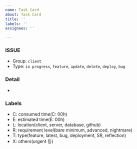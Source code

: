 ```yaml
---
name: Task Card
about: Task Card
title: ''
labels: ''
assignees: ''

---
```


### ISSUE
- Group:  `client`
- Type:  `in progress`, `feature`, `update`, `delete`, `deploy`, `bug`

### Detail
- 

### Labels
- C: consumed time(C: 00h)
- E: estimated time(E: 00h)
- L: location(client, server, database, github)
- R: requirement level(bare minimum, advanced, nightmare)
- T: type(feature, latest, bug, deployment, SR, reflection)
- X: others(urgent 등)
